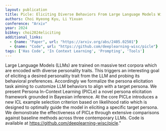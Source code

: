 ```yaml
---
layout: publication
title: Picle: Eliciting Diverse Behaviors From Large Language Models With Persona In-context Learning
authors: Choi Hyeong Kyu, Li Yixuan
conference: "Arxiv"
year: 2024
bibkey: choi2024eliciting
additional_links:
  - {name: "Paper", url: "https://arxiv.org/abs/2405.02501"}
  - {name: "Code", url: "https://github.com/deeplearning-wisc/picle"}
tags: ['Has Code', 'In Context Learning', 'Prompting', 'Tools']
---
```

Large Language Models (LLMs) are trained on massive text corpora which are encoded with diverse personality traits. This triggers an interesting goal of eliciting a desired personality trait from the LLM and probing its behavioral preferences. Accordingly we formalize the persona elicitation task aiming to customize LLM behaviors to align with a target persona. We present Persona In-Context Learning (PICLe) a novel persona elicitation framework grounded in Bayesian inference. At the core PICLe introduces a new ICL example selection criterion based on likelihood ratio which is designed to optimally guide the model in eliciting a specific target persona. We demonstrate the effectiveness of PICLe through extensive comparisons against baseline methods across three contemporary LLMs. Code is available at https://github.com/deeplearning-wisc/picle."
